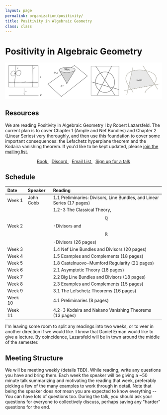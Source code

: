 ```yaml
---
layout: page
permalink: organization/positivity/
title: Positivity in Algebraic Geometry
class: class
---
```


# Positivity in Algebraic Geometry
![GOS](/images/projects/positivity.jpg "Various illustrations from Positivity in Algebraic Geometry I.")


## Resources
We are reading Positivity in Algebraic Geometry I by Robert Lazarsfeld. The current plan is to cover Chapter 1 (Ample and Nef Bundles) and Chapter 2 (Linear Series) very thoroughly, and then use this foundation to cover some important consequences: the Lefschetz hyperplane theorem and the Kodaira vanishing theorem. If you'd like to be kept updated, please [join the mailing list](https://groups.google.com/a/g-groups.wisc.edu/g/positivity).

<div class="button-container" style="text-align: center">
    <a href="https://cims.nyu.edu/~rodion/lib/R.%20K.%20Lazarsfeld.%20Positivity%20in%20Algebraic%20Geometry,%20I.%20Classical%20Setting:%20Line%20Bundles%20and%20Linear%20Series%20-%202003.pdf" class="button" style="margin:5px">
    <i class="fas fa-book" aria-hidden="true"></i>
    Book
    </a>
    <a href="https://discord.gg/hsVGtY8wWE" class="button" style="margin:5px">
    <i class="fab fa-discord" aria-hidden="true"></i>
    Discord
    </a>
    <a href="https://groups.google.com/a/g-groups.wisc.edu/g/positivity" class="button" style="margin:5px">
    <i class="fas fa-envelope" aria-hidden="true"></i>
    Email List
    </a>
    <a href="https://forms.gle/jx78ZbB4qj98h1v29" class="button" style="margin:5px">
    <i class="fa-regular fa-keynote" aria-hidden="true"></i>
    Sign up for a talk
    </a>
    
    
</div>


## Schedule 

| Date                    | Speaker      | Reading |
| :---------              | :---------  | :-----  |
| Week 1 | John Cobb  | 1.1 Preliminaries: Divisors, Line Bundles, and Linear Series (17 pages)  |  
| Week 2 | | 1.2-3 The Classical Theory, $$\mathbb{Q}$$-Divisors and $$\mathbb{R}$$-Divisors (26 pages) |
| Week 3 | | 1.4 Nef Line Bundles and Divisors (20 pages) |
| Week 4 | | 1.5 Examples and Complements (18 pages) |
| Week 5 | | 1.8 Castelnuovo-Mumford Regularity (21 pages) |
| Week 6 | | 2.1 Asymptotic Theory (18 pages) |
| Week 7 | | 2.2 Big Line Bundles and Divisors (18 pages) |
| Week 8 | | 2.3 Examples and Complements (15 pages) |
| Week 9 | | 3.1 The Lefschetz Theorems (16 pages) |
| Week 10 | | 4.1 Preliminaries (8 pages) |
| Week 11 | | 4.2-3 Kodaira and Nakano Vanishing Theorems (13 pages) |

I'm leaving some room to split any readings into two weeks, or to veer in another direction if we would like. I know that Daniel Erman would like to give a lecture. By coincidence, Lazarsfeld will be in town around the middle of the semester.

## Meeting Structure
We will be meeting weekly (details TBD). While reading, write any questions you have and bring them. Each week the speaker will be giving a ~50 minute talk summarizing and motivating the reading that week, preferably picking a few of the many examples to work through in detail. Note that being the speaker does *not* mean you are expected to know everything -- You can have lots of questions too. During the talk, you should ask your questions for everyone to collectively discuss, perhaps saving any "harder" questions for the end.
